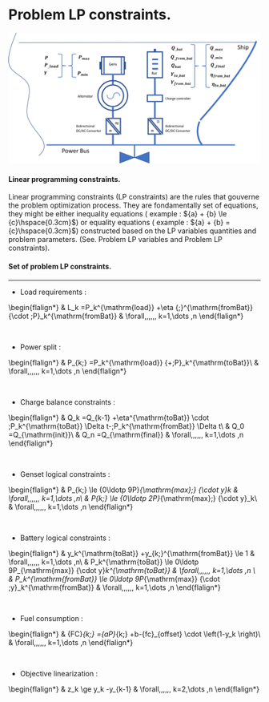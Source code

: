 Problem LP constraints.
=====================

![Screenshot](img/hyh_illustration_constraints.png)

#### Linear programming constraints.

Linear programming constraints (LP constraints) are the rules that gouverne the problem optimization process. They are fondamentally set of equations, they might be either inequality equations ( example : ${a} + {b} \le {c}\hspace{0.3cm}$)   or equality equations  ( example : ${a} + {b} = {c}\hspace{0.3cm}$) constructed based on the LP variables quantities and problem parameters. (See. Problem LP variables and Problem LP constraints). 

#### Set of problem LP constraints.
---



- Load requirements : 

\begin{flalign*}
& L_k =P_k^{\mathrm{load}} +\eta {\;}^{\mathrm{fromBat}} {\cdot \;P}_k^{\mathrm{fromBat}}  & \forall\,\,\,\,\,\, k=1,\dots ,n
\end{flalign*}        


<br>

- Power split : 

\begin{flalign*}
& P_{k\;} =P_k^{\mathrm{load}} {+\;P}_k^{\mathrm{toBat}}\ & \forall\,\,\,\,\,\, k=1,\dots ,n 
\end{flalign*}         

<br>

- Charge balance constraints : 

\begin{flalign*}
& Q_k =Q_{k-1} +\eta^{\mathrm{toBat}} \cdot \;P_k^{\mathrm{toBat}} \Delta t-\;P_k^{\mathrm{fromBat}} \Delta t\\
& Q_0 =Q_{\mathrm{init}}\\
& Q_n =Q_{\mathrm{final}} & \forall\,\,\,\,\,\, k=1,\dots ,n
\end{flalign*}   

<br>

- Genset logical constraints : 


\begin{flalign*}
& P_{k\;} \le {0\ldotp 9P}_{\mathrm{max}\;} {\cdot y}_k  & \forall\,\,\,\,\,\, k=1,\dots ,n\\
& P_{k\;} \le {0\ldotp 2P}_{\mathrm{max}\;} {\cdot y}_k\ & \forall\,\,\,\,\,\, k=1,\dots ,n 
\end{flalign*}   

<br>

- Battery logical constraints : 


\begin{flalign*}
& y_k^{\mathrm{toBat}} +y_{k\;}^{\mathrm{fromBat}} \le 1  & \forall\,\,\,\,\,\, k=1,\dots ,n\\
& P_k^{\mathrm{toBat}} \le 0\ldotp 9P_{\mathrm{max}} {\cdot y}_k^{\mathrm{toBat}} & \forall\,\,\,\,\,\, k=1,\dots ,n \\
& P_k^{\mathrm{fromBat}} \le 0\ldotp 9P_{\mathrm{max}} {\cdot \;y}_k^{\mathrm{fromBat}}  & \forall\,\,\,\,\,\, k=1,\dots ,n
\end{flalign*}    

<br>

- Fuel consumption :

\begin{flalign*}
& {FC}_{k\;} ={aP}_{k\;} +b-{fc}_{offset} \cdot \left(1-y_k \right)\  & \forall\,\,\,\,\,\, k=1,\dots ,n
\end{flalign*}


<br>

- Objective linearization : 


\begin{flalign*}
& z_k \ge y_k -y_{k-1} & \forall\,\,\,\,\,\, k=2,\dots ,n
\end{flalign*}         

<br>
<br>